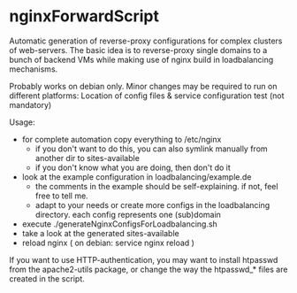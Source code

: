 nginxForwardScript
==================

Automatic generation of reverse-proxy configurations for complex clusters of web-servers.
The basic idea is to reverse-proxy single domains to a bunch of backend VMs while making use of nginx build in loadbalancing mechanisms.

Probably works on debian only. Minor changes may be required to run on different platforms: Location of config files & service configuration test (not mandatory)


Usage:
* for complete automation copy everything to /etc/nginx
  * if you don't want to do this, you can also symlink manually from another dir to sites-available
  * if you don't know what you are doing, then don't do it
* look at the example configuration in loadbalancing/example.de
  * the comments in the example should be self-explaining. if not, feel free to tell me.
  * adapt to your needs or create more configs in the loadbalancing directory. each config represents one (sub)domain
* execute ./generateNginxConfigsForLoadbalancing.sh
* take a look at the generated sites-available
* reload nginx ( on debian: service nginx reload )

If you want to use HTTP-authentication, you may want to install htpasswd from the apache2-utils package, or change the way the htpasswd_* files are created in the script.
